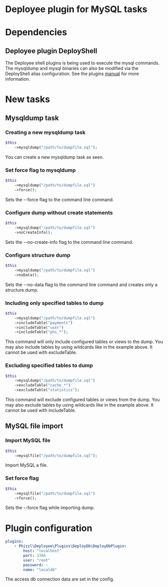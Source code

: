 Deployee plugin for MySQL tasks
==============================
# Dependencies
## Deployee plugin DeployShell
The Deployee shell plugins is being used to execute the mysql commands.
The mysqldump and mysql binaries can also be modified via the DeployShell alias configuration. See the plugins [manual](../DeployShell/README.md) for more information.

# New tasks
## Mysqldump task
### Creating a new mysqldump task
```php
$this
    ->mysqldump("/path/to/dumpfile.sql");
```
You can create a new mysqldump task as seen.

### Set force flag to mysqldump
```php
$this
    ->mysqldump("/path/to/dumpfile.sql")
    ->force();
```
Sets the --force flag to the command line command.

### Configure dump without create statements
```php
$this
    ->mysqldump("/path/to/dumpfile.sql")
    ->noCreateInfo();
```
Sets the --no-create-info flag to the command line command.

### Configure structure dump
```php
$this
    ->mysqldump("/path/to/dumpfile.sql")
    ->noData();
```
Sets the --no-data flag to the command line command and creates only a structure dump.

### Including only specified tables to dump
```php
$this
    ->mysqldump("/path/to/dumpfile.sql")
    ->includeTable("payments")
    ->includeTable("user")
    ->includeTable("phs_*");
```
This command will only include configured tables or views to the dump. You may also include tables by using wildcards like in the example above.
 It cannot be used with excludeTable.
 
### Excluding specified tables to dump
```php
$this
    ->mysqldump("/path/to/dumpfile.sql")
    ->excludeTable("cache_*")
    ->excludeTable("statistics");
```
This command will exclude configured tables or views from the dump. You may also exclude tables by using wildcards like in the example above.
It cannot be used with includeTable.
 
## MySQL file import
### Import MySQL file
```php
$this
    ->mysqlfile("/path/to/dumpfile.sql");
```
Import MySQL a file.

### Set force flag
```php
$this
    ->mysqlfile("/path/to/dumpfile.sql")
    ->force();
```
Sets the --force flag while importing dump.
 
# Plugin configuration
```yaml
plugins:
    - Phizzl\Deployee\Plugins\DeployDb\DeployDbPlugin:
        host: "localhost"
        port: 3306
        user: "root"
        password: ~
        name: "localdb"
```
The access db connection data are set in the config.
